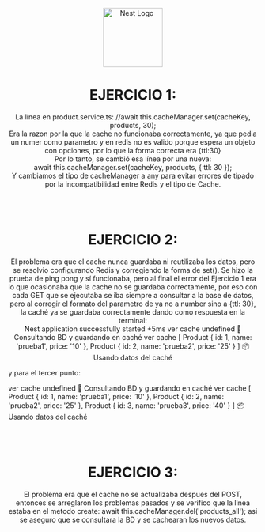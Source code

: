 <p align="center">
  <a href="http://nestjs.com/" target="blank"><img src="https://nestjs.com/img/logo-small.svg" width="120" alt="Nest Logo" /></a>
</p>
<h1 align="center">EJERCICIO 1:</h1>
<p align="center">La línea en product.service.ts:
//await this.cacheManager.set(cacheKey, products, 30); 
<br>
Era la razon por la que la cache no funcionaba correctamente, ya que pedia un numer como parametro y en redis no es valido porque espera un objeto con opciones, por lo que la forma correcta era {ttl:30}
<br>
Por lo tanto, se cambió esa línea por una nueva: 
<br> 
await this.cacheManager.set(cacheKey, products, { ttl: 30 });
<br> Y cambiamos el tipo de cacheManager a any para evitar errores de tipado por la incompatibilidad entre Redis y el tipo de Cache. 
</p>
<br>
<br>

<h1 align="center">EJERCICIO 2:</h1>

<p align="center">
El problema era que el cache nunca guardaba ni reutilizaba los datos, pero se resolvio configurando Redis y corregiendo la forma de set(). Se hizo la prueba de ping pong y sí funcionaba, pero al final el error del Ejercicio 1 era lo que ocasionaba que la cache no se guardaba correctamente, por eso con cada GET que se ejecutaba se iba siempre a consultar a la base de datos, pero al corregir el formato del parametro de ya no a number sino a {ttl: 30}, la caché ya se guardaba correctamente dando como respuesta en la terminal:
<br>
Nest application successfully started +5ms
ver cache undefined
💾 Consultando BD y guardando en caché
ver cache [
  Product { id: 1, name: 'prueba1', price: '10' },
  Product { id: 2, name: 'prueba2', price: '25' }
]
📦 Usando datos del caché

y para el tercer punto:

ver cache undefined
💾 Consultando BD y guardando en caché
ver cache [
  Product { id: 1, name: 'prueba1', price: '10' },
  Product { id: 2, name: 'prueba2', price: '25' },
  Product { id: 3, name: 'prueba3', price: '40' }
]
📦 Usando datos del caché

</p>

<br>
<br>
<h1 align="center">EJERCICIO 3:</h1>

<p align="center">
El problema era que el cache no se actualizaba despues del POST, entonces se arreglaron los problemas pasados y se verifico que la linea estaba en el metodo create: await this.cacheManager.del('products_all');
asi se aseguro que se consultara la BD y se cachearan los nuevos datos. 
</p>
